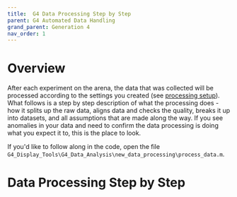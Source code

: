 ```yaml
---
title:  G4 Data Processing Step by Step
parent: G4 Automated Data Handling
grand_parent: Generation 4
nav_order: 1
---
```


# Overview

After each experiment on the arena, the data that was collected will be processed according to the settings you created (see [processing setup](data-handling_processing.md)). What follows is a step by step description of what the processing does - how it splits up the raw data, aligns data and checks the quality, breaks it up into datasets, and all assumptions that are made along the way. If you see anomalies in your data and need to confirm the data processing is doing what you expect it to, this is the place to look. 

If you'd like to follow along in the code, open the file `G4_Display_Tools\G4_Data_Analysis\new_data_processing\process_data.m`. 

# Data Processing Step by Step


